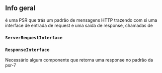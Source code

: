 ## Info geral
é uma PSR que trás um padrão de mensagens HTTP
trazendo com si uma interface de entrada de request e uma saida de response, chamadas de 
### `ServerRequestInterface` 

### `ResponseInterface` 

Necessário algum componente que retorna uma response no padrão da psr-7